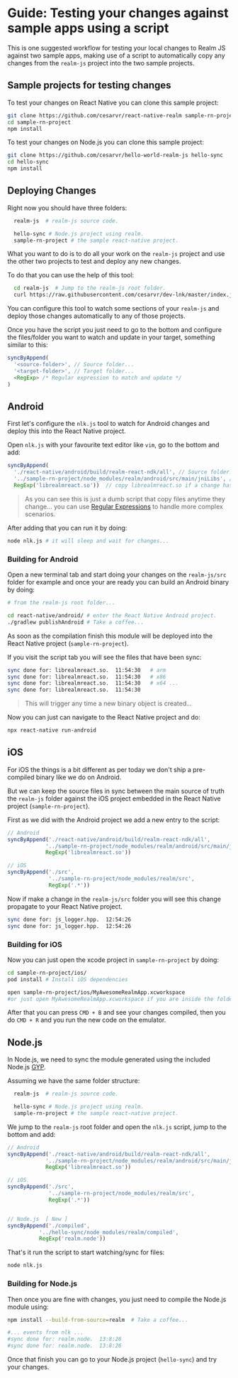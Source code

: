 # Guide: Testing your changes against sample apps using a script

This is one suggested workflow for testing your local changes to Realm JS against two sample apps, making use of a script to automatically copy any changes from the `realm-js` project into the two sample projects.

## Sample projects for testing changes

To test your changes on React Native you can clone this sample project:

```sh
git clone https://github.com/cesarvr/react-native-realm sample-rn-project
cd sample-rn-project
npm install
```

To test your changes on Node.js you can clone this sample project:

```sh
git clone https://github.com/cesarvr/hello-world-realm-js hello-sync
cd hello-sync
npm install
```

## Deploying Changes

Right now you should have three folders:

```sh
  realm-js  # realm-js source code.

  hello-sync # Node.js project using realm.
  sample-rn-project # the sample react-native project.
```

What you want to do is to do all your work on the `realm-js` project and use the other two projects to test and deploy any new changes.

To do that you can use the help of this tool:

```sh
  cd realm-js  # Jump to the realm-js root folder.
  curl https://raw.githubusercontent.com/cesarvr/dev-lnk/master/index.js -o nlk.js # Download the file in there.
```

You can configure this tool to watch some sections of your ``realm-js`` and deploy those changes automatically to any of those projects.

Once you have the script you just need to go to the bottom and configure the files/folder you want to watch and update in your target, something similar to this:

```js
syncByAppend(
  '<source-folder>', // Source folder...
  '<target-folder>', // Target folder...
  <RegExp> /* Regular expression to match and update */
)
```

## Android

First let's configure the ```nlk.js``` tool to watch for Android changes and deploy this into the React Native project.

Open ```nlk.js``` with your favourite text editor like ``vim``, go to the bottom and add:

```js
syncByAppend(
  './react-native/android/build/realm-react-ndk/all', // Source folder...
  '../sample-rn-project/node_modules/realm/android/src/main/jniLibs', // Target folder...
  RegExp('librealmreact.so'))  // copy librealmreact.so if a change has been detected...
```

> As you can see this is just a dumb script that copy files anytime they change... you can use [Regular Expressions](https://developer.mozilla.org/en-US/docs/Web/JavaScript/Guide/Regular_Expressions) to handle more complex scenarios.


After adding that you can run it by doing:

```sh
node nlk.js # it will sleep and wait for changes...
```

### Building for Android

Open a new terminal tab and start doing your changes on the ``realm-js/src`` folder for example and once your are ready you can build an Android binary by doing:

```sh
# from the realm-js root folder...

cd react-native/android/ # enter the React Native Android project.
./gradlew publishAndroid # Take a coffee...
```

As soon as the compilation finish this module will be deployed into the React Native project (``sample-rn-project``).


If you visit the script tab you will see the files that have been sync:

```sh
sync done for: librealmreact.so.  11:54:30   # arm
sync done for: librealmreact.so.  11:54:30   # x86
sync done for: librealmreact.so.  11:54:30   # x64 ...
sync done for: librealmreact.so.  11:54:30

```
> This will trigger any time a new binary object is created...

Now you can just can navigate to the React Native project and do:

```sh
npx react-native run-android
```

## iOS

For iOS the things is a bit different as per today we don't ship a pre-compiled binary like we do on Android.

But we can keep the source files in sync between the main source of truth the ``realm-js`` folder against the iOS project embedded in the React Native project (```sample-rn-project```).

First as we did with the Android project we add a new entry to the script:

```js
// Android
syncByAppend('./react-native/android/build/realm-react-ndk/all',
            '../sample-rn-project/node_modules/realm/android/src/main/jniLibs',
            RegExp('librealmreact.so'))

// iOS
syncByAppend('./src',
             '../sample-rn-project/node_modules/realm/src',
             RegExp('.*'))
```

Now if make a change in the ```realm-js/src``` folder you will see this change propagate to your React Native project.

```sh
sync done for: js_logger.hpp.  12:54:26
sync done for: js_logger.hpp.  12:54:26
```

### Building for iOS

Now you can just open the xcode project in ```sample-rn-project``` by doing:

```sh
cd sample-rn-project/ios/
pod install # Install iOS dependencies

open sample-rn-project/ios/MyAwesomeRealmApp.xcworkspace
#or just open MyAwesomeRealmApp.xcworkspace if you are inside the folder
```

After that you can press ```CMD + B``` and see your changes compiled, then you do ```CMD + R``` and you run the new code on the emulator.

## Node.js

In Node.js, we need to sync the module generated using the included Node.js [GYP](https://gyp.gsrc.io/).

Assuming we have the same folder structure:

```sh
  realm-js  # realm-js source code.

  hello-sync # Node.js project using realm.
  sample-rn-project # the sample react-native project.
```

We jump to the ``realm-js`` root folder and open the ```nlk.js``` script, jump to the bottom and add:

```js
// Android
syncByAppend('./react-native/android/build/realm-react-ndk/all',
            '../sample-rn-project/node_modules/realm/android/src/main/jniLibs',
            RegExp('librealmreact.so'))

// iOS
syncByAppend('./src',
             '../sample-rn-project/node_modules/realm/src',
             RegExp('.*'))


// Node.js  [ New ]
syncByAppend('./compiled',
          '../hello-sync/node_modules/realm/compiled',
          RegExp('realm.node'))

```

That's it run the script to start watching/sync for files:

```sh
node nlk.js
```

### Building for Node.js

Then once you are fine with changes, you just need to compile the Node.js module using:

```sh
npm install --build-from-source=realm  # Take a coffee...

#... events from nlk ...
#sync done for: realm.node.  13:8:26
#sync done for: realm.node.  13:8:26

```

Once that finish you can go to your Node.js project (``hello-sync``) and try your changes.